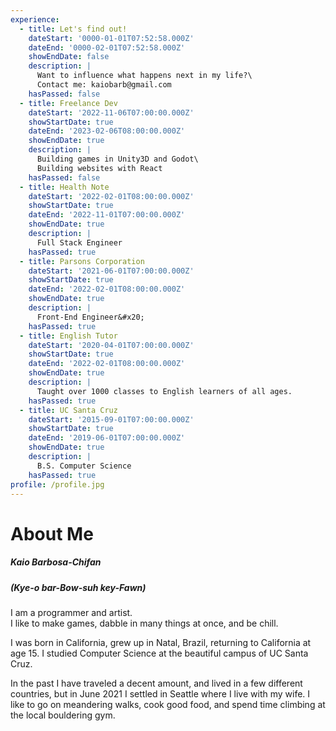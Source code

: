 ```yaml
---
experience:
  - title: Let's find out!
    dateStart: '0000-01-01T07:52:58.000Z'
    dateEnd: '0000-02-01T07:52:58.000Z'
    showEndDate: false
    description: |
      Want to influence what happens next in my life?\
      Contact me: kaiobarb@gmail.com
    hasPassed: false
  - title: Freelance Dev
    dateStart: '2022-11-06T07:00:00.000Z'
    showStartDate: true
    dateEnd: '2023-02-06T08:00:00.000Z'
    showEndDate: true
    description: |
      Building games in Unity3D and Godot\
      Building websites with React
    hasPassed: false
  - title: Health Note
    dateStart: '2022-02-01T08:00:00.000Z'
    showStartDate: true
    dateEnd: '2022-11-01T07:00:00.000Z'
    showEndDate: true
    description: |
      Full Stack Engineer
    hasPassed: true
  - title: Parsons Corporation
    dateStart: '2021-06-01T07:00:00.000Z'
    showStartDate: true
    dateEnd: '2022-02-01T08:00:00.000Z'
    showEndDate: true
    description: |
      Front-End Engineer&#x20;
    hasPassed: true
  - title: English Tutor
    dateStart: '2020-04-01T07:00:00.000Z'
    showStartDate: true
    dateEnd: '2022-02-01T08:00:00.000Z'
    showEndDate: true
    description: |
      Taught over 1000 classes to English learners of all ages.
    hasPassed: true
  - title: UC Santa Cruz
    dateStart: '2015-09-01T07:00:00.000Z'
    showStartDate: true
    dateEnd: '2019-06-01T07:00:00.000Z'
    showEndDate: true
    description: |
      B.S. Computer Science
    hasPassed: true
profile: /profile.jpg
---
```


# About Me

##### Kaio Barbosa-Chifan

##### (Kye-o bar-Bow-suh key-Fawn)

I am a programmer and artist. \
I like to make games, dabble in many things at once, and be chill.

I was born in California, grew up in Natal, Brazil, returning to California at age 15. I studied Computer Science at the beautiful campus of UC Santa Cruz.

In the past I have traveled a decent amount, and lived in a few different countries, but in June 2021 I settled in Seattle where I live with my wife. I like to go on meandering walks, cook good food, and spend time climbing at the local bouldering gym.
